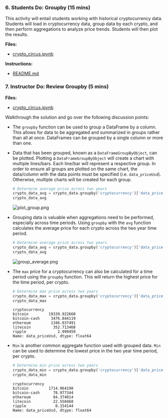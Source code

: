 ### 6. Students Do: Groupby (15 mins)

This activity will entail students working with historical cryptocurrency data. Students will load in cryptocurrency data, group data by each crypto, and then perform aggregations to analyze price trends. Students will then plot the results.

**Files:**

* [crypto_circus.ipynb](Activities/06-Stu_Groupby/Unsolved/crypto_circus.ipynb)

**Instructions:**

* [README.md](Activities/06-Stu_Groupby/README.md)

### 7. Instructor Do: Review Groupby (5 mins)

**Files:**

* [crypto_circus.ipynb](Activities/06-Stu_Groupby/Solved/crypto_circus.ipynb)

Walkthrough the solution and go over the following discussion points:

* The `groupby` function can be used to group a DataFrame by a column. This allows for data to be aggregated and summarized in groups rather than all at once. DataFrames can be grouped by a single column or more than one.

* Data that has been grouped, known as a `DataFrameGroupByObject`, can be plotted. Plotting a `DataFrameGroupByObject` will create a chart with multiple lines/bars. Each line/bar will represent a respective group. In order to ensure all groups are plotted on the same chart, the data/column with the data points must be specified (i.e. `data_priceUsd`). Otherwise, multiple charts will be created for each group.

  ```python
  # Determine average price across two years
  crypto_data_avg = crypto_data.groupby('cryptocurrency')['data_priceUsd'].mean()
  crypto_data_avg
  ```

  ![plot_group.png](Images/plot_group.png)

* Grouping data is valuable when aggregations need to be performed, especially across time periods. Using `groupby` with the `avg` function calculates the average price for each crypto across the two year time period.

  ```python
  # Determine average price across two years
  crypto_data_avg = crypto_data.groupby('cryptocurrency')['data_priceUsd'].mean()
  crypto_data_avg
  ```

  ![group_average.png](Images/group_average.png)

* The `max` price for a cryptocurrency can also be calculated for a time period using the `groupby` function. This will return the highest price for the time period, per crypto.

    ```python
    # Determine max price across two years
    crypto_data_max = crypto_data.groupby('cryptocurrency')['data_priceUsd'].max()
    crypto_data_max
    ```

    ```
    cryptocurrency
    bitcoin         19339.922660
    bitcoin-cash     3476.844119
    ethereum         1346.037491
    litecoin          352.713468
    ripple              2.999459
    Name: data_priceUsd, dtype: float64
    ```

* `Min` is another common aggregate function used with grouped data. `Min` can be used to determine the lowest price in the two year time period, per crypto.

  ```python
  # Determine min price across two years
  crypto_data_min = crypto_data.groupby('cryptocurrency')['data_priceUsd'].min()
  crypto_data_min
  ```

  ```
  cryptocurrency
  bitcoin         1714.964198
  bitcoin-cash      78.977344
  ethereum          84.374014
  litecoin          22.550468
  ripple             0.154144
  Name: data_priceUsd, dtype: float64
  ```
